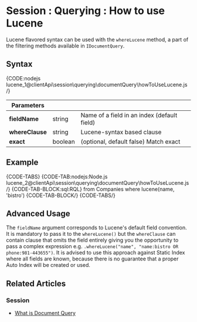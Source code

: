 # Session : Querying : How to use Lucene

Lucene flavored syntax can be used with the `whereLucene` method, a part of the filtering methods available in `IDocumentQuery`.

## Syntax

{CODE:nodejs lucene_1@clientApi\session\querying\documentQuery\howToUseLucene.js /}

| Parameters | | |
| ------------- | ------------- | ----- |
| **fieldName** | string | Name of a field in an index (default field) |
| **whereClause** | string | Lucene-syntax based clause |
| **exact** | boolean | (optional, default false) Match exact |

## Example

{CODE-TABS}
{CODE-TAB:nodejs:Node.js lucene_2@clientApi\session\querying\documentQuery\howToUseLucene.js /}
{CODE-TAB-BLOCK:sql:RQL}
from Companies 
where lucene(name, 'bistro')
{CODE-TAB-BLOCK/}
{CODE-TABS/}

## Advanced Usage

The `fieldName` argument corresponds to Lucene's default field convention. It is mandatory to pass it to the `whereLucene()` but the `whereClause` can contain clause that omits the field entirely giving you the opportunity to pass a complex expression e.g. `.whereLucene("name", "name:bistro OR phone:981-443655")`. It is advised to use this approach against Static Index where all fields are known, because there is no guarantee that a proper Auto Index will be created or used.

## Related Articles

### Session

- [What is Document Query](../../../../client-api/session/querying/document-query/what-is-document-query)
